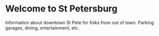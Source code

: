 # Welcome to St Petersburg

Information about downtown St Pete for folks from out of town. Parking garages, dining, entertainment, etc.
